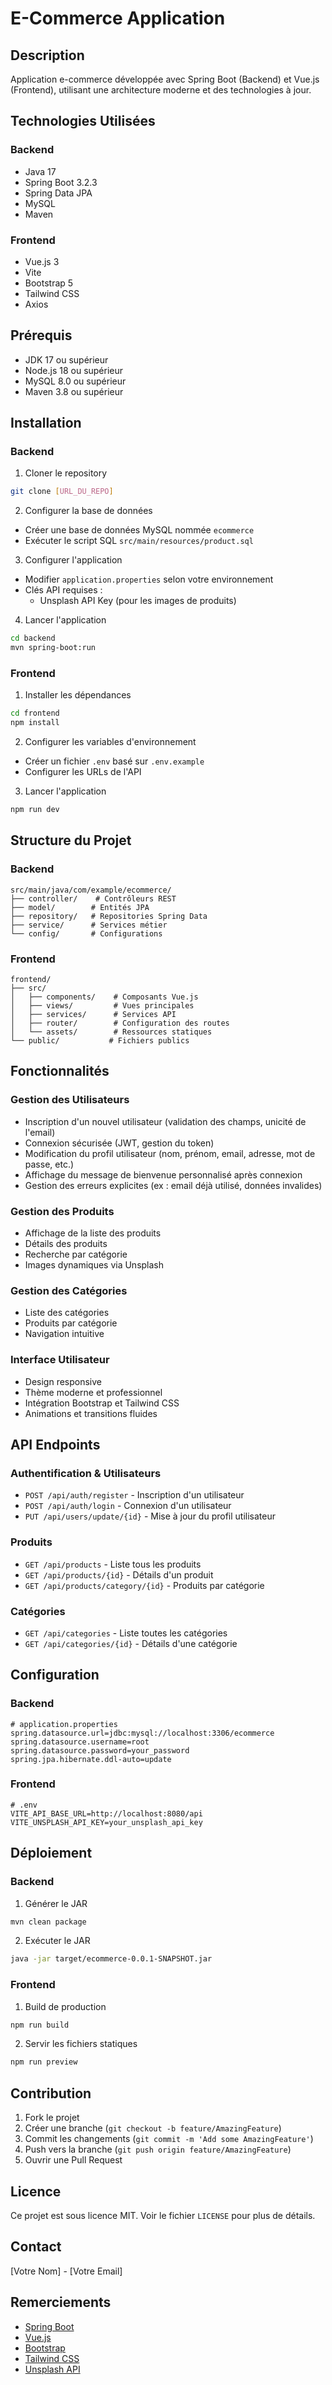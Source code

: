 # E-Commerce Application

## Description
Application e-commerce développée avec Spring Boot (Backend) et Vue.js (Frontend), utilisant une architecture moderne et des technologies à jour.

## Technologies Utilisées

### Backend
- Java 17
- Spring Boot 3.2.3
- Spring Data JPA
- MySQL
- Maven

### Frontend
- Vue.js 3
- Vite
- Bootstrap 5
- Tailwind CSS
- Axios

## Prérequis
- JDK 17 ou supérieur
- Node.js 18 ou supérieur
- MySQL 8.0 ou supérieur
- Maven 3.8 ou supérieur

## Installation

### Backend
1. Cloner le repository
```bash
git clone [URL_DU_REPO]
```

2. Configurer la base de données
- Créer une base de données MySQL nommée `ecommerce`
- Exécuter le script SQL `src/main/resources/product.sql`

3. Configurer l'application
- Modifier `application.properties` selon votre environnement
- Clés API requises :
  - Unsplash API Key (pour les images de produits)

4. Lancer l'application
```bash
cd backend
mvn spring-boot:run
```

### Frontend
1. Installer les dépendances
```bash
cd frontend
npm install
```

2. Configurer les variables d'environnement
- Créer un fichier `.env` basé sur `.env.example`
- Configurer les URLs de l'API

3. Lancer l'application
```bash
npm run dev
```

## Structure du Projet

### Backend
```
src/main/java/com/example/ecommerce/
├── controller/    # Contrôleurs REST
├── model/        # Entités JPA
├── repository/   # Repositories Spring Data
├── service/      # Services métier
└── config/       # Configurations
```

### Frontend
```
frontend/
├── src/
│   ├── components/    # Composants Vue.js
│   ├── views/         # Vues principales
│   ├── services/      # Services API
│   ├── router/        # Configuration des routes
│   └── assets/        # Ressources statiques
└── public/           # Fichiers publics
```

## Fonctionnalités

### Gestion des Utilisateurs
- Inscription d'un nouvel utilisateur (validation des champs, unicité de l'email)
- Connexion sécurisée (JWT, gestion du token)
- Modification du profil utilisateur (nom, prénom, email, adresse, mot de passe, etc.)
- Affichage du message de bienvenue personnalisé après connexion
- Gestion des erreurs explicites (ex : email déjà utilisé, données invalides)

### Gestion des Produits
- Affichage de la liste des produits
- Détails des produits
- Recherche par catégorie
- Images dynamiques via Unsplash

### Gestion des Catégories
- Liste des catégories
- Produits par catégorie
- Navigation intuitive

### Interface Utilisateur
- Design responsive
- Thème moderne et professionnel
- Intégration Bootstrap et Tailwind CSS
- Animations et transitions fluides

## API Endpoints

### Authentification & Utilisateurs
- `POST /api/auth/register` - Inscription d'un utilisateur
- `POST /api/auth/login` - Connexion d'un utilisateur
- `PUT /api/users/update/{id}` - Mise à jour du profil utilisateur

### Produits
- `GET /api/products` - Liste tous les produits
- `GET /api/products/{id}` - Détails d'un produit
- `GET /api/products/category/{id}` - Produits par catégorie

### Catégories
- `GET /api/categories` - Liste toutes les catégories
- `GET /api/categories/{id}` - Détails d'une catégorie

## Configuration

### Backend
```properties
# application.properties
spring.datasource.url=jdbc:mysql://localhost:3306/ecommerce
spring.datasource.username=root
spring.datasource.password=your_password
spring.jpa.hibernate.ddl-auto=update
```

### Frontend
```env
# .env
VITE_API_BASE_URL=http://localhost:8080/api
VITE_UNSPLASH_API_KEY=your_unsplash_api_key
```

## Déploiement

### Backend
1. Générer le JAR
```bash
mvn clean package
```

2. Exécuter le JAR
```bash
java -jar target/ecommerce-0.0.1-SNAPSHOT.jar
```

### Frontend
1. Build de production
```bash
npm run build
```

2. Servir les fichiers statiques
```bash
npm run preview
```

## Contribution
1. Fork le projet
2. Créer une branche (`git checkout -b feature/AmazingFeature`)
3. Commit les changements (`git commit -m 'Add some AmazingFeature'`)
4. Push vers la branche (`git push origin feature/AmazingFeature`)
5. Ouvrir une Pull Request

## Licence
Ce projet est sous licence MIT. Voir le fichier `LICENSE` pour plus de détails.

## Contact
[Votre Nom] - [Votre Email]

## Remerciements
- [Spring Boot](https://spring.io/projects/spring-boot)
- [Vue.js](https://vuejs.org/)
- [Bootstrap](https://getbootstrap.com/)
- [Tailwind CSS](https://tailwindcss.com/)
- [Unsplash API](https://unsplash.com/developers) 
